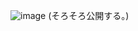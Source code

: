 
![image](https://user-images.githubusercontent.com/84224913/155709134-ae274792-d874-4d44-839b-73ed62be4f4c.png)
(そろそろ公開する。)
